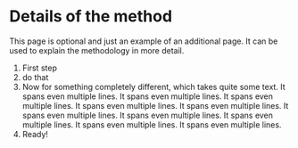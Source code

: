Details of the method
=====================

This page is optional and just an example of an additional page. It can be 
used to explain the methodology in more detail.

1. First step
2. do that
3. Now for something completely different, which takes quite some text. 
   It spans even multiple lines.   It spans even multiple lines.
   It spans even multiple lines.   It spans even multiple lines.
   It spans even multiple lines.   It spans even multiple lines.
   It spans even multiple lines.   It spans even multiple lines.
   It spans even multiple lines.   It spans even multiple lines.
4. Ready!